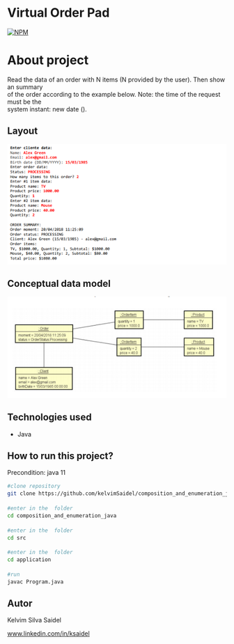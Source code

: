 # Virtual Order Pad

[![NPM](https://img.shields.io/npm/l/react)](https://github.com/kelvimSaidel/composition_and_enumeration_java/blob/master/LICENSE)


# About project

Read the data of an order with N items (N provided by the user). Then show an summary  
of the order according to the example below. Note: the time of the request must be the   
system instant: new date ().

## Layout

![INTERFACE](https://github.com/kelvimSaidel/composition_and_enumeration_java/blob/master/src/assets/assets.CompositionImage1.PNG)


## Conceptual data model

![CONCEPTUAL_DATA_MODEL](https://github.com/kelvimSaidel/composition_and_enumeration_java/blob/master/src/assets/assets.CompositionImage2.PNG)

## Technologies used

- Java

## How to run this project?

Precondition: java 11

```bash
#clone repository
git clone https://github.com/kelvimSaidel/composition_and_enumeration_java.git

#enter in the  folder
cd composition_and_enumeration_java

#enter in the  folder
cd src

#enter in the  folder
cd application

#run
javac Program.java
```

## Autor

Kelvim Silva Saidel

www.linkedin.com/in/ksaidel

